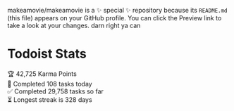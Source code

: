 makeamovie/makeamovie is a ✨ special ✨ repository because its `README.md` (this file) appears on your GitHub profile.
You can click the Preview link to take a look at your changes. darn right ya can

# Todoist Stats

<!-- TODO-IST:START -->
🏆  42,725 Karma Points           
🌸  Completed 108 tasks today           
✅  Completed 29,758 tasks so far           
⏳  Longest streak is 328 days
<!-- TODO-IST:END -->